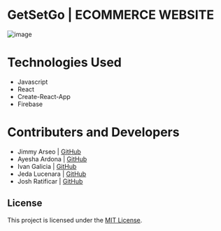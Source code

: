 # GetSetGo | ECOMMERCE WEBSITE


![image](https://github.com/not-joosh/GetSetGo/assets/105687297/6819d412-718f-4fcf-bfd3-98561ef50c79)


# Technologies Used
- Javascript
- React
- Create-React-App
- Firebase


# Contributers and Developers
- Jimmy Arseo | [GitHub](https://github.com/)
- Ayesha Ardona | [GitHub](https://github.com/ayeshachryll)
- Ivan Galicia | [GitHub](https://github.com/Pseudophobi4)
- Jeda Lucenara | [GitHub](https://github.com/joe90i)
- Josh Ratificar | [GitHub](https://github.com/not-joosh)


## License

This project is licensed under the [MIT License](LICENSE).
